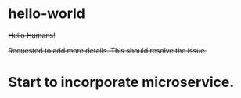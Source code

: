 # hello-world
~~Hello Humans!~~

~~Requested to add more details.  This should resolve the issue.~~

# Start to incorporate microservice.
